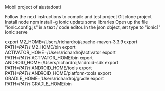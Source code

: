 Mobil project of ajustadoati


Follow the next instructions to compile and test project
Git clone project
Install node
npm install -g ionic
update some libraries
Open up the file "ionic.config.js" in a text / code editor.
In the json object, set type to "ionic1"
ionic serve

export M2_HOME=/Users/richardroj/apache-maven-3.3.9
export PATH=$PATH:$M2_HOME/bin
export ACTIVATOR_HOME=/Users/richardroj/activator
export PATH=$PATH:$ACTIVATOR_HOME/bin
export ANDROID_HOME=/Users/richardroj/android-sdk
export PATH=$PATH:$ANDROID_HOME/tools
export PATH=$PATH:$ANDROID_HOME/platform-tools
export GRADLE_HOME=/Users/richardroj/gradle
export PATH=$PATH:$GRADLE_HOME/bin 
